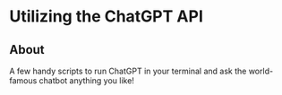 # Utilizing the ChatGPT API

## About

A few handy scripts to run ChatGPT in your terminal and ask the world-famous chatbot anything you like!
